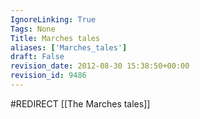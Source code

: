 ```yaml
---
IgnoreLinking: True
Tags: None
Title: Marches tales
aliases: ['Marches_tales']
draft: False
revision_date: 2012-08-30 15:38:50+00:00
revision_id: 9486
---
```


#REDIRECT [[The Marches tales]]